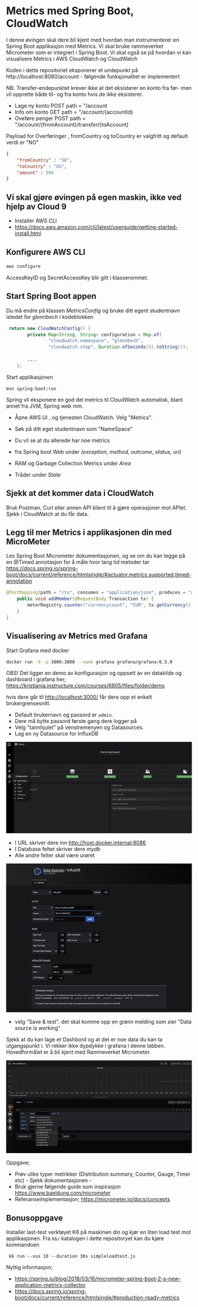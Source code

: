# Metrics med Spring Boot, CloudWatch 

I denne øvingen skal dere bli kjent med hvordan man instrumenterer en Spring Boot applikasjon med Metrics. Vi skal bruke rammeverket 
Micrometer som er integrert i Spring Boot. Vi skal også se på hvordan vi kan visualisere Metrics i AWS CloudWatch og 
CloudWatch

Koden i dette repositoriet eksponerer et undepunkt på http://localhost:8080/account - følgende funksjonalitet 
er implementert

NB. Transfer-endepunktet krever ikke at det eksisterer en konto fra før- men vil opprette både til- og fra
konto hvis de ikke eksisterer.

* Lage ny konto POST path = "/account
* Info om konto GET path = "/account/{accountId}
* Oveføre penger POST path = "/account/{fromAccount}/transfer/{toAccount}

Payload for Overføringer , fromCountry og toCountry er valgfritt og default verdi er "NO"

```json
{
    "fromCountry" : "SE",
    "toCountry" : "US",
    "amount" : 500
}
```

## Vi skal gjøre øvingen på egen maskin, ikke ved hjelp av Cloud 9 

* Installer AWS CLI 
* https://docs.aws.amazon.com/cli/latest/userguide/getting-started-install.html

## Konfigurere AWS CLI

```sh
aws configure
```
AccessKeyID og SecretAccessKey blir gitt i klasserommet. 

## Start Spring Boot appen

Du må endre på klassen *MetricsConfig* og bruke ditt egent studentnavn istedet for *glennbech* i kodeblokken 

````java
 return new CloudWatchConfig() {
        private Map<String, String> configuration = Map.of(
                "cloudwatch.namespace", "glennbech",
                "cloudwatch.step", Duration.ofSeconds(5).toString());
        
        ....
    };
````

Start applikasjonen
```
mvn spring-boot:run
```

Spring vil eksponere en god del metrics til CloudWatch automatisk, blant annet fra JVM, Spring web mm. 

* Åpne AWS UI , og tjenesten CloudWatch. Velg "Metrics".
* Søk på ditt eget studentnavn som "NameSpace"
* Du vil se at du allerede har noe metrics

* fra Spring boot Web under *(exception, method, outcome, status, uri)*
* RAM og Garbage Collection Metrics under *Area*
* Tråder under *State*

## Sjekk at det kommer data i CloudWatch

Bruk Postman, Curl eller annen API klient til å gjøre operasjoner mot APIet. Sjekk i CloudWatch 
at du får data. 

## Legg til  mer Metrics i  applikasjonen din med MicroMeter 

Les Spring Boot Micrometer dokumentasjonen, og se om du kan legge på en @Timed annotasjon for å måle
hvor lang tid metoder tar https://docs.spring.io/spring-boot/docs/current/reference/htmlsingle/#actuator.metrics.supported.timed-annotation



```java 
@PostMapping(path = "/tx", consumes = "application/json", produces = "application/json")
    public void addMember(@RequestBody Transaction tx) {
        meterRegistry.counter("currencycount", "CUR", tx.getCurrency()).increment();
    }
}
```

## Visualisering av Metrics med Grafana

Start Grafana med docker 

```sh
docker run -d -p 3000:3000 --name grafana grafana/grafana:6.5.0
```

OBS! Det ligger en demo av konfigurasjon og oppsett av en datakilde og dashboard i grafana her;
https://kristiania.instructure.com/courses/6805/files/folder/demo

hvis dere går til <http://localhost:3000/> får dere opp et enkelt brukergrensesnitt. 


* Default brukernavn og passord er ``admin``.  
* Dere må bytte passord første gang dere logger på
* Velg "tannhjulet" på venstremenyen og Datasources.
* Lag en ny Datasource for InfluxDB

![Alt text](img/1.png  "a title")

* I URL skriver dere inn http://host.docker.internal:8086
* I Database feltet skriver dere _mydb_
* Alle andre felter skal være urøret

![Alt text](img/2.png  "a title")

* velg "Save & test". det skal komme opp en grønn melding som sier "Data source is working"

Sjekk at du kan lage et Dashbord og at det er noe data du kan ta utgangspunkt i. Vi rekker ikke dypdykke i 
grafana i denne labben. Hovedformålet er å bli kjent med Rammeverket Micrometer. 



![Alt text](img/5.png  "a title")

Oppgave;

- Prøv ulike typer metrikker (Distribution summary, Counter, Gauge, Timer etc) - Sjekk dokumentasjonen - 
- Bruk gjerne følgende guide som inspirasjon https://www.baeldung.com/micrometer
- Referanseimplementasjon; https://micrometer.io/docs/concepts

## Bonusoppgave

Installer last-test verktøyet K6 på maskinen din og kjør en liten load test mot applikasjonen. Fra ```k6/``` katalogen i dette repositoryet kan du kjøre kommandoen
```shell
 k6 run --vus 10 --duration 30s simpleloadtest.js
```

Nyttig informasjon; 

- https://spring.io/blog/2018/03/16/micrometer-spring-boot-2-s-new-application-metrics-collector
- https://docs.spring.io/spring-boot/docs/current/reference/htmlsingle/#production-ready-metrics
